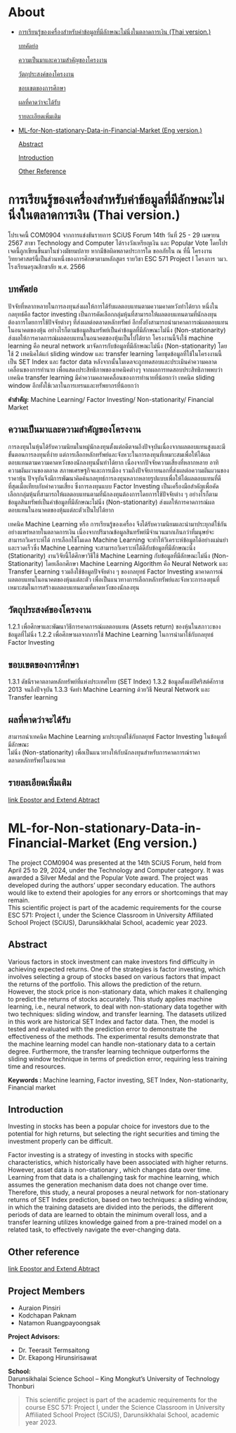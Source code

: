 

# About

 - [การเรียนรู้ของเครื่องสำหรับค่าข้อมูลที่มีลักษณะไม่นิ่งในตลาดการเงิน (Thai version.)](https://github.com/bmybest/ML-for-Non-stationary-Data-in-Financial-Market/blob/main/README.md#%E0%B8%81%E0%B8%B2%E0%B8%A3%E0%B9%80%E0%B8%A3%E0%B8%B5%E0%B8%A2%E0%B8%99%E0%B8%A3%E0%B8%B9%E0%B9%89%E0%B8%82%E0%B8%AD%E0%B8%87%E0%B9%80%E0%B8%84%E0%B8%A3%E0%B8%B7%E0%B9%88%E0%B8%AD%E0%B8%87%E0%B8%AA%E0%B8%B3%E0%B8%AB%E0%B8%A3%E0%B8%B1%E0%B8%9A%E0%B8%84%E0%B9%88%E0%B8%B2%E0%B8%82%E0%B9%89%E0%B8%AD%E0%B8%A1%E0%B8%B9%E0%B8%A5%E0%B8%97%E0%B8%B5%E0%B9%88%E0%B8%A1%E0%B8%B5%E0%B8%A5%E0%B8%B1%E0%B8%81%E0%B8%A9%E0%B8%93%E0%B8%B0%E0%B9%84%E0%B8%A1%E0%B9%88%E0%B8%99%E0%B8%B4%E0%B9%88%E0%B8%87%E0%B9%83%E0%B8%99%E0%B8%95%E0%B8%A5%E0%B8%B2%E0%B8%94%E0%B8%81%E0%B8%B2%E0%B8%A3%E0%B9%80%E0%B8%87%E0%B8%B4%E0%B8%99-thai-version)

	 [บทคัดย่อ](https://github.com/bmybest/ML-for-Non-stationary-Data-in-Financial-Market/blob/main/README.md#%E0%B8%9A%E0%B8%97%E0%B8%84%E0%B8%B1%E0%B8%94%E0%B8%A2%E0%B9%88%E0%B8%AD)
	 
	[ความเป็นมาและความสำคัญของโครงงาน](https://github.com/bmybest/ML-for-Non-stationary-Data-in-Financial-Market/blob/main/README.md#%E0%B8%84%E0%B8%A7%E0%B8%B2%E0%B8%A1%E0%B9%80%E0%B8%9B%E0%B9%87%E0%B8%99%E0%B8%A1%E0%B8%B2%E0%B9%81%E0%B8%A5%E0%B8%B0%E0%B8%84%E0%B8%A7%E0%B8%B2%E0%B8%A1%E0%B8%AA%E0%B8%B3%E0%B8%84%E0%B8%B1%E0%B8%8D%E0%B8%82%E0%B8%AD%E0%B8%87%E0%B9%82%E0%B8%84%E0%B8%A3%E0%B8%87%E0%B8%87%E0%B8%B2%E0%B8%99)

	[วัตถุประสงค์ของโครงงาน](https://github.com/bmybest/ML-for-Non-stationary-Data-in-Financial-Market/blob/main/README.md#%E0%B8%A7%E0%B8%B1%E0%B8%95%E0%B8%96%E0%B8%B8%E0%B8%9B%E0%B8%A3%E0%B8%B0%E0%B8%AA%E0%B8%87%E0%B8%84%E0%B9%8C%E0%B8%82%E0%B8%AD%E0%B8%87%E0%B9%82%E0%B8%84%E0%B8%A3%E0%B8%87%E0%B8%87%E0%B8%B2%E0%B8%99)

	[ขอบเขตของการศึกษา](https://github.com/bmybest/ML-for-Non-stationary-Data-in-Financial-Market/blob/main/README.md#%E0%B8%82%E0%B8%AD%E0%B8%9A%E0%B9%80%E0%B8%82%E0%B8%95%E0%B8%82%E0%B8%AD%E0%B8%87%E0%B8%81%E0%B8%B2%E0%B8%A3%E0%B8%A8%E0%B8%B6%E0%B8%81%E0%B8%A9%E0%B8%B2)

	[ผลที่คาดว่าจะได้รับ](https://github.com/bmybest/ML-for-Non-stationary-Data-in-Financial-Market/blob/main/README.md#%E0%B8%9C%E0%B8%A5%E0%B8%97%E0%B8%B5%E0%B9%88%E0%B8%84%E0%B8%B2%E0%B8%94%E0%B8%A7%E0%B9%88%E0%B8%B2%E0%B8%88%E0%B8%B0%E0%B9%84%E0%B8%94%E0%B9%89%E0%B8%A3%E0%B8%B1%E0%B8%9A)

	[รายละเอียดเพิ่มเติม](https://github.com/bmybest/ML-for-Non-stationary-Data-in-Financial-Market/blob/main/README.md#%E0%B8%A3%E0%B8%B2%E0%B8%A2%E0%B8%A5%E0%B8%B0%E0%B9%80%E0%B8%AD%E0%B8%B5%E0%B8%A2%E0%B8%94%E0%B9%80%E0%B8%9E%E0%B8%B4%E0%B9%88%E0%B8%A1%E0%B9%80%E0%B8%95%E0%B8%B4%E0%B8%A1)
			 
 - [ML-for-Non-stationary-Data-in-Financial-Market (Eng version.)](https://github.com/bmybest/ML-for-Non-stationary-Data-in-Financial-Market/blob/main/README.md#ml-for-non-stationary-data-in-financial-market-eng-version)
	
 	[Abstract](https://github.com/bmybest/ML-for-Non-stationary-Data-in-Financial-Market/blob/main/README.md#abstract)

	[Introduction](https://github.com/bmybest/ML-for-Non-stationary-Data-in-Financial-Market/blob/main/README.md#introduction)

	[Other Reference](https://github.com/bmybest/ML-for-Non-stationary-Data-in-Financial-Market/blob/main/README.md#other-reference)

# การเรียนรู้ของเครื่องสำหรับค่าข้อมูลที่มีลักษณะไม่นิ่งในตลาดการเงิน (Thai version.)


โปรเจคนี้ COM0904 จากการแข่งขันรายการ SCiUS Forum 14th วันที่ 25 - 29 เมษายน 2567 สาขา Technology  and Computer ได้รางวัลเหรียญเงิน และ Popular Vote โดยโปรเจดนี้ถูกเขียนขึ้นมาในช่วงมัธยมปลาย หากมีข้อผิดพลาดประการใด ขออภัยใน ณ ที่นี้
โครงงานวิทยาศาสตร์นี้เป็นส่วนหนึ่งของการศึกษาตามหลักสูตร รายวิชา ESC 571 Project  I
โครงการ วมว. โรงเรียนดรุณสิกขาลัย พ.ศ. 2566

## **บทคัดย่อ**

ปัจจัยที่หลากหลายในการลงทุนส่งผลให้การได้รับผลตอบแทนตามความคาดหวังทำได้ยาก หนึ่งใน  กลยุทธ์คือ factor investing เป็นการคัดเลือกกลุ่มหุ้นที่สามารถให้ผลตอบแทนตามที่นักลงทุนต้องการโดยการใช้ปัจจัยต่างๆ ที่ส่งผลต่อตลาดหลักทรัพย์ อีกทั้งยังสามารถนำมาคาดการณ์ผลตอบแทนในอนาคตของหุ้น อย่างไรก็ตามข้อมูลสินทรัพย์เป็นค่าข้อมูลที่มีลักษณะไม่นิ่ง (Non-stationarity) ส่งผลให้การคาดการณ์ผลตอบแทนในอนาคตของหุ้นเป็นไปได้ยาก โครงงานนี้จึงใช้ machine learning คือ neural network มาจัดการกับข้อมูลที่มีลักษณะไม่นิ่ง (Non-stationarity) โดยใช้ 2 เทคนิคได้แก่ sliding window และ transfer learning โดยชุดข้อมูลที่ใช้ในโครงงานนี้เป็น SET Index และ factor data หลังจากนั้นโมเดลจะถูกทดสอบและประเมินค่าความคลาดเคลื่อนของการทำนาย เพื่อแสดงประสิทธิภาพของเทคนิคต่างๆ จากผลการทดสอบประสิทธิภาพพบว่าเทคนิค transfer learning มีค่าความคลาดเคลื่อนของการทำนายที่น้อยกว่า เทคนิค sliding window อีกทั้งใช้เวลาในการเทรนและทรัพยากรที่น้อยกว่า

**คำสำคัญ:** Machine Learning/ Factor Investing/ Non-stationarity/ Financial Market


## **ความเป็นมาและความสำคัญของโครงงาน**

การลงทุนในหุ้นได้รับความนิยมในหมู่นักลงทุนตั้งแต่อดีตจนถึงปัจจุบันเนื่องจากผลตอบแทนสูงและมีขั้นตอนการลงทุนที่ง่าย แต่การเลือกหลักทรัพย์และจังหวะในการลงทุนที่เหมาะสมเพื่อให้ได้ผลตอบแทนตามความคาดหวังของนักลงทุนนั้นทำได้ยาก เนื่องจากปัจจัยความเสี่ยงที่หลากหลาย อาทิ ความผันผวนของตลาด สภาพเศรษฐกิจและการเมือง รวมถึงปัจจัยภายนอกที่ส่งผลต่อความผันผวนของราคาหุ้น ปัจจุบันจึงมีการพัฒนาคิดค้นกลยุทธ์การลงทุนหลากหลายรูปแบบเพื่อให้ได้ผลตอบแทนที่ดีที่สุดเมื่อเทียบกับค่าความเสี่ยง ซึ่งการลงทุนแบบ Factor Investing เป็นเครื่องมือสำคัญเพื่อคัดเลือกกลุ่มหุ้นที่สามารถให้ผลตอบแทนตามที่นักลงทุนต้องการโดยการใช้ปัจจัยต่าง ๆ อย่างไรก็ตามข้อมูลสินทรัพย์เป็นค่าข้อมูลที่มีลักษณะไม่นิ่ง (Non-stationarity) ส่งผลให้การคาดการณ์ผลตอบแทนในอนาคตของหุ้นแต่ละตัวเป็นไปได้ยาก

เทคนิค Machine Learning หรือ การเรียนรู้ของเครื่อง จึงได้รับความนิยมและนำมาประยุกต์ใช้กันอย่างแพร่หลายในตลาดการเงิน เนื่องจากปริมาณข้อมูลสินทรัพย์มีจำนวนมากเกินกว่าที่มนุษย์จะสามารถวิเคราะห์ได้ การเลือกใช้โมเดล Machine Learning จะทำให้วิเคราะห์ข้อมูลได้อย่างแม่นยำและรวดเร็วซึ่ง Machine Learning จะสามารถวิเคราะห์ได้ดีกับข้อมูลที่มีลักษณะนิ่ง (Stationarity)  งานวิจัยนี้ได้ศึกษาวิธีใช้ Machine Learning กับข้อมูลที่มีลักษณะไม่นิ่ง (Non-Stationarity) โดยเลือกศึกษา Machine Learning Algorithm คือ Neural Network และ Transfer Learning รวมถึงใช้ข้อมูลปัจจัยต่าง ๆ ของกลยุทธ์ Factor Investing มาคาดการณ์ผลตอบแทนในอนาคตของหุ้นแต่ละตัว เพื่อเป็นแนวทางการเลือกหลักทรัพย์และจังหวะการลงทุนที่เหมาะสมในการสร้างผลตอบแทนตามที่คาดหวังของนักลงทุน

## **วัตถุประสงค์ของโครงงาน**

1.2.1 เพื่อศึกษาและพัฒนาวิธีการคาดการณ์ผลตอบแทน (Assets return)  ของหุ้นในสภาวะของข้อมูลที่ไม่นิ่ง
1.2.2 เพื่อศึกษาผลจากการใช้ Machine Learning ในการนำมาใช้กับกลยุทธ์ Factor Investing

## **ขอบเขตของการศึกษา**
1.3.1 ดัชนีราคาตลาดหลักทรัพย์ที่แห่งประเทศไทย (SET Index)
1.3.2 ข้อมูลตั้งแต่ปีศริสต์ศักราช 2013 จนถึงปัจจุบัน
1.3.3 จัดทำ Machine Learning ด้วยวิธี Neural Network และ Transfer learning

## **ผลที่คาดว่าจะได้รับ**

สามารถนำเทคนิค Machine Learning มาประยุกต์ใช้กับกลยุทธ์ Factor Investing ในข้อมูลที่มีลักษณะ  
ไม่นิ่ง (Non-stationarity) เพื่อเป็นแนวทางให้กับนักลงทุนสำหรับการคาดการณ์ราคาตลาดหลักทรัพย์ในอนาคต

## **รายละเอียดเพิ่มเติม**
[link Epostor and Extend Abtract](https://citly.me/zhPax)



# ML-for-Non-stationary-Data-in-Financial-Market (Eng version.)
The project COM0904 was presented at the 14th SCiUS Forum, held from April 25 to 29, 2024, under the Technology and Computer category. It was awarded a Silver Medal and the Popular Vote award. The project was developed during the authors’ upper secondary education. The authors would like to extend their apologies for any errors or shortcomings that may remain.  
This scientific project is part of the academic requirements for the course ESC 571: Project I, under the Science Classroom in University Affiliated School Project (SCiUS), Darunsikkhalai School, academic year 2023.

## **Abstract**

Various factors in stock investment can make investors find difficulty in achieving expected returns. One of the strategies is factor investing, which involves selecting a group of stocks based on various factors that impact the returns of the portfolio. This allows the prediction of the return. However, the stock price is non-stationary data, which makes it challenging to predict the returns of stocks accurately. This study applies machine learning, i.e., neural network, to deal with non-stationary data together with two techniques: sliding window, and transfer learning. The datasets utilized in this work are historical SET Index and factor data. Then, the model is tested and evaluated with the prediction error to demonstrate the effectiveness of the methods. The experimental results demonstrate that the machine learning model can handle non-stationary data to a certain degree. Furthermore, the transfer learning technique outperforms the sliding window technique in terms of prediction error, requiring less training time and resources.

**Keywords :** Machine learning, Factor investing, SET Index, Non-stationarity, Financial market

## **Introduction**

Investing in stocks has been a popular choice for investors due to the potential for high returns, but selecting the right securities and timing the investment properly can be difficult.

Factor investing is a strategy of investing in stocks with specific characteristics, which historically have been associated with higher returns. However, asset data is non-stationary , which  changes data over time. Learning from that data is a challenging task for machine learning, which assumes the generation mechanism data  does not change over time.  Therefore, this study, a neural proposes a neural network for non-stationary returns of SET Index prediction, based on two techniques: a sliding window, in which the training datasets are divided into the periods, the different periods of data are learned to obtain the minimum overall loss, and a transfer learning  utilizes knowledge gained from a pre-trained model on a related task, to  effectively navigate the ever-changing data.

## **Other reference**
[link Epostor and Extend Abtract](https://citly.me/zhPax)


## Project Members
- Auraion Pinsiri
- Kodchapan Paknam
- Natamon Ruangpayoongsak

**Project Advisors:**  
- Dr. Teerasit Termsaitong  
- Dr. Ekapong Hirunsirisawat  

**School:**  
Darunsikhalai Science School – King Mongkut’s University of Technology Thonburi

> This scientific project is part of the academic requirements for the course ESC 571: Project I, under the Science Classroom in University Affiliated School Project (SCiUS), Darunsikkhalai School, academic year 2023.


